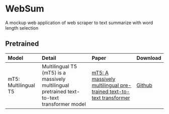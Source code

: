 # WebSum
 A mockup web application of web scraper to text summarize with word length selection


## Pretrained

| Model  | Detail  | Paper  | Download  |
| :------ | :------ | :------ | :------------ |
| mT5: Multilingual T5 | Multilingual T5 (mT5) is a massively multilingual pretrained text-to-text transformer model | [mT5: A massively multilingual pre-trained text-to-text transformer](https://arxiv.org/abs/2010.11934) | [Github](https://github.com/google-research/multilingual-t5) |


